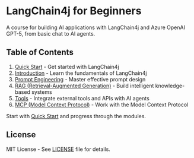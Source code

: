 # LangChain4j for Beginners

A course for building AI applications with LangChain4j and Azure OpenAI GPT-5, from basic chat to AI agents.

## Table of Contents

1. [Quick Start](00-quick-start/) - Get started with LangChain4j
2. [Introduction](01-introduction/) - Learn the fundamentals of LangChain4j
3. [Prompt Engineering](02-prompt-engineering/) - Master effective prompt design
4. [RAG (Retrieval-Augmented Generation)](03-rag/) - Build intelligent knowledge-based systems
5. [Tools](04-tools/) - Integrate external tools and APIs with AI agents
6. [MCP (Model Context Protocol)](05-mcp/) - Work with the Model Context Protocol

Start with [Quick Start](00-quick-start/) and progress through the modules.

## License

MIT License - See [LICENSE](LICENSE) file for details.